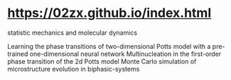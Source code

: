 # https://02zx.github.io/index.html
statistic mechanics and molecular dynamics

Learning the phase transitions of two-dimensional Potts model with a pre-trained one-dimensional neural network
Multinucleation in the first-order phase transition of the 2d Potts model
Monte Carlo simulation of microstructure evolution in biphasic-systems
